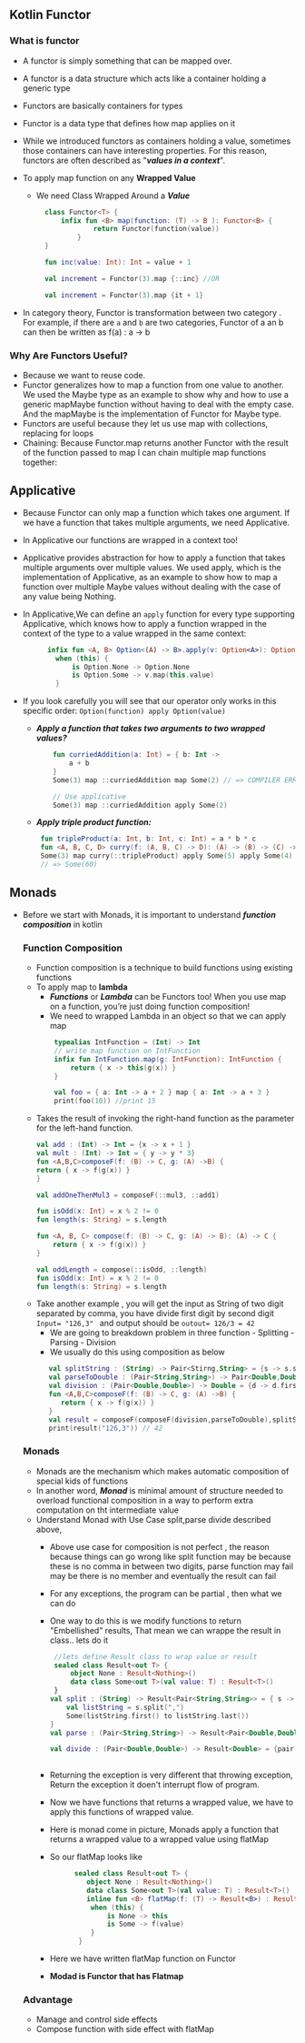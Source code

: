 ## Kotlin Functor

### What is functor
 - A functor is simply something that can be mapped over.
 - A functor is a data structure which acts like a container holding a generic type
 - Functors are basically containers for types
 - Functor is a data type that defines how map applies on it
 - While we introduced functors as containers holding a value, sometimes those containers can have interesting properties. For this reason, functors are often described as "***values in a context***".

 - To apply map function on any **Wrapped Value** 
    - We need  Class Wrapped Around a ***Value***
        ```kotlin
          class Functor<T> {
              infix fun <B> map(function: (T) -> B ): Functor<B> {
                      return Functor(function(value))
                  }
          }   
      
          fun inc(value: Int): Int = value + 1
      
          val increment = Functor(3).map {::inc} //OR
      
          val increment = Functor(3).map {it + 1}
      
        ```
 - In category theory,  Functor is transformation between two category . For example, if there are `a` and `b` are two categories, Functor of a an b can then be written as f(a) : a -> b

### Why Are Functors Useful?
 - Because we want to reuse code.
 - Functor generalizes how to map a function from one value to another. We used the Maybe type as an example to show why and how to use a generic mapMaybe function without having to deal with the empty case. And the mapMaybe is the implementation of Functor for Maybe type.
 - Functors are useful because they let us use map with collections, replacing for loops
 - Chaining: Because Functor.map returns another Functor with the result of the function passed to map I can chain multiple map functions together:

## Applicative
- Because Functor can only map a function which takes one argument. If we have a function that takes multiple arguments, we need Applicative.
- In Applicative our functions are wrapped in a context too!
- Applicative provides abstraction for how to apply a function that takes multiple arguments over multiple values. We used apply, which is the implementation of Applicative, as an example to show how to map a function over multiple Maybe values without dealing with the case of any value being Nothing.
- In Applicative,We can define an ```apply``` function for every type supporting Applicative, which knows how to apply a function wrapped in the context of the type to a value wrapped in the same context:

    ```kotlin
          infix fun <A, B> Option<(A) -> B>.apply(v: Option<A>): Option<B> =
            when (this) {
                is Option.None -> Option.None
                is Option.Some -> v.map(this.value)
            }
    ```
 -  If you look carefully you will see that our operator only works in this specific order: ```Option(function) apply Option(value)```
    - ***Apply a function that takes two arguments to two wrapped values?***
        ```kotlin
            fun curriedAddition(a: Int) = { b: Int ->
                a + b
            }
            Some(3) map ::curriedAddition map Some(2) // => COMPILER ERROR
        
            // Use applicative
            Some(3) map ::curriedAddition apply Some(2)
        ```
    
    - ***Apply triple product function:***
    
         ```kotlin
          fun tripleProduct(a: Int, b: Int, c: Int) = a * b * c
          fun <A, B, C, D> curry(f: (A, B, C) -> D): (A) -> (B) -> (C) -> D = { a -> { b -> { c -> f(a, b, c) } } }
          Some(3) map curry(::tripleProduct) apply Some(5) apply Some(4)
          // => Some(60)
        ```
## Monads
- Before we start with Monads, it is important to understand ***function composition*** in kotlin
  ### Function Composition
    - Function composition is a technique to build functions using existing functions
    - To apply map to **lambda**
        - ***Functions*** or ***Lambda*** can be Functors too! When you use map on a function, you’re just doing function composition!
        - We need to wrapped Lambda in an object so that we can apply map
            ```kotlin
             typealias IntFunction = (Int) -> Int
             // write map function on IntFunction
             infix fun IntFunction.map(g: IntFunction): IntFunction {
                 return { x -> this(g(x)) }
             }
           
             val foo = { a: Int -> a + 2 } map { a: Int -> a + 3 }
             print(foo(10)) //print 15
            ```
    - Takes the result of invoking the right-hand function as the parameter for the left-hand function.
        ```kotlin
      val add : (Int) -> Int = {x -> x + 1 }
      val mult : (Int) -> Int = { y -> y * 3}
      fun <A,B,C>composeF(f: (B) -> C, g: (A) ->B) {
        return { x -> f(g(x)) }
      }
      
      val addOneThenMul3 = composeF(::mul3, ::add1)
      
        fun isOdd(x: Int) = x % 2 != 0
        fun length(s: String) = s.length
        
        fun <A, B, C> compose(f: (B) -> C, g: (A) -> B): (A) -> C {
            return { x -> f(g(x)) }
        }
      
       val oddLength = compose(::isOdd, ::length)
       fun isOdd(x: Int) = x % 2 != 0
       fun length(s: String) = s.length
      
        ```
    - Take another example , you will get the input as String of two digit separated by comma, you have divide first digit by second digit
      ```Input= "126,3" ``` and output should be ```outout= 126/3 = 42 ```
      - We are going to breakdown problem in three function
            - Splitting
            - Parsing 
            - Division
       - We usually do this using composition as below
        ```kotlin
           val splitString : (String) -> Pair<Stirng,String> = {s -> s.split(",").first() to s.split(",").last()}
           val parseToDouble : (Pair<String,String>) -> Pair<Double,Double> = {d -> d.first.toDouble() to  d.second.toDouble()}
           val division : (Pair<Double,Double>) -> Double = {d -> d.first/d.second}
           fun <A,B,C>composeF(f: (B) -> C, g: (A) ->B) {
              return { x -> f(g(x)) }
           }
           val result = composeF(composeF(division,parseToDouble),splitString)
           print(result("126,3")) // 42
        ```
  ### Monads
  - Monads are the mechanism which makes automatic composition of special kids of functions
  - In another word, ***Monad*** is minimal amount of structure needed to overload functional composition in a way to perform extra computation on tht intermediate value 
  - Understand Monad with Use Case split,parse divide described above,
    -  Above use case for composition is  not perfect , the reason because things can go wrong like split function may be because these is no comma in between two digits, parse function may fail may be there is no member and eventually the result can fail
    - For any exceptions, the program can be partial , then what we can do
    - One way to do this is we modify functions to return "Embellished" results, That mean we can wrappe the result in class.. lets do it
   
        ```kotlin
         //lets define Result class to wrap value or result
         sealed class Result<out T> {
             object None : Result<Nothing>()
             data class Some<out T>(val value: T) : Result<T>()
         }
        val split : (String) -> Result<Pair<String,String>> = { s ->
            val listString = s.split(",")
            Some(listString.first() to listString.last())
        }
        val parse : (Pair<String,String>) -> Result<Pair<Double,Double>> = {pair -> Some(pair.first.toDouble() to pair.second.toDouble()) }
        
        val divide : (Pair<Double,Double>) -> Result<Double> = {pair -> Some(pair.first.div(pair.second)) }
         
        ```
    - Returning the exception is very different that throwing exception, Return the exception it doen't interrupt flow of program.
    - Now we have functions that returns a wrapped value, we have to apply this functions of wrapped value.
    - Here is monad come in picture, Monads apply a function that returns a wrapped value to a wrapped value using flatMap
    - So our flatMap looks like
        ```kotlin
              sealed class Result<out T> {
                 object None : Result<Nothing>()
                 data class Some<out T>(val value: T) : Result<T>()
                 inline fun <B> flatMap(f: (T) -> Result<B>) : Result<B>  =
                  when (this) {
                      is None -> this
                      is Some -> f(value)
                  }           
               }
        ```
    - Here we have written flatMap function on Functor
    - **Modad is Functor that has  Flatmap**
    
   ### Advantage 
   - Manage and control side effects
   - Compose function with side effect with flatMap
    